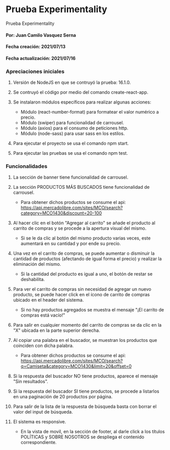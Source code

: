 # Prueba Experimentality
Prueba Experimentality

#### Por: Juan Camilo Vasquez Serna
#### Fecha creación: 2021/07/13
#### Fecha actualización: 2021/07/16

### Apreciaciones iniciales

1. Versión de NodeJS en que se contruyó la prueba: 16.1.0.

2. Se contruyó el código por medio del comando create-react-app.

3. Se instalaron módulos específicos para realizar algunas acciones:
	- Módulo (react-number-format) para formatear el valor numérico a precio.
	- Módulo (swiper) para funcionalidad de carrousel.
	- Módulo (axios) para el consumo de peticiones http.
	- Módulo (node-sass) para usar sass en los estilos.

4. Para ejecutar el proyecto se usa el comando npm start.

5. Para ejecutar las pruebas se usa el comando npm test.

### Funcionalidades
1. La sección de banner tiene funcionalidad de carrousel.

2. La sección PRODUCTOS MÁS BUSCADOS tiene funcionalidad de carrousel.
	- Para obtener dichos productos se consume el api: https://api.mercadolibre.com/sites/MCO/search?category=MCO1430&discount=20-100

3. Al hacer clic en el botón "Agregar al carrito" se añade el producto al carrito de compras y se procede a la apertura visual del mismo.
	- Si se le da clic al botón del mismo producto varias veces, este aumentará en su cantidad y por ende su precio.

4. Una vez en el carrito de compras, se puede aumentar o disminuir la cantidad de productos (afectando de igual forma el precio) y realizar la eliminación del mismo.
	- Si la cantidad del producto es igual a uno, el botón de restar se deshabilita.

5. Para ver el carrito de compras sin necesidad de agregar un nuevo producto, se puede hacer click en el ícono de carrito de compras ubicado en el header del sistema.
	- Si no hay productos agregados se muestra el mensaje "¡El carrito de compras está vacío!"

6. Para salir en cualquier momento del carrito de compras se da clic en la "X" ubicada en la parte superior derecha.

7. Al copiar una palabra en el buscador, se muestran los productos que coinciden con dicha palabra.
	- Para obtener dichos productos se consume el api: https://api.mercadolibre.com/sites/MCO/search?q=Camiseta&category=MCO1430&limit=20&offset=0

8. Si la respuesta del buscador NO tiene productos, aparece el mensaje "Sin resultados".

9. Si la respuesta del buscador SI tiene productos, se procede a listarlos en una paginación de 20 productos por página.

10. Para salir de la lista de la respuesta de búsqueda basta con borrar el valor del input de búsqueda.

11. El sistema es responsive.
	- En la vista de movil, en la sección de footer, al darle click a los títulos POLÍTICAS y SOBRE NOSOTROS se despliega el contenido correspondiente.
